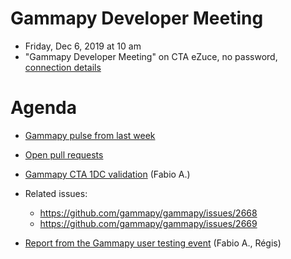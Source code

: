 # Gammapy Developer Meeting

* Friday, Dec 6, 2019 at 10 am
* "Gammapy Developer Meeting" on CTA eZuce, no password, [connection details](../ezuce.txt)

# Agenda

* [Gammapy pulse from last week](https://github.com/gammapy/gammapy/pulse)
* [Open pull requests](https://github.com/gammapy/gammapy/pulls)


* [Gammapy CTA 1DC validation](https://github.com/gammapy/gammapy-benchmarks/tree/3f59ef1917e09fb68d988496547d91946d9c38d3/validation/cta-1dc) (Fabio A.)
* Related issues:
  - https://github.com/gammapy/gammapy/issues/2668
  - https://github.com/gammapy/gammapy/issues/2669
  
* [Report from the Gammapy user testing event](https://github.com/gammapy/gammapy-meetings/tree/master/user-testing) (Fabio A., Régis)

